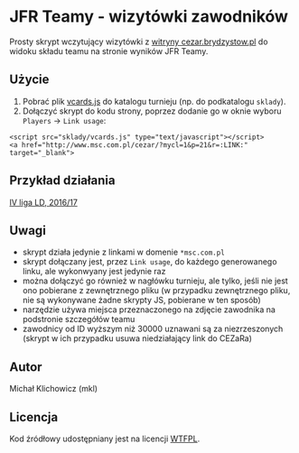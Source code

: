 JFR Teamy - wizytówki zawodników
================================

Prosty skrypt wczytujący wizytówki z [witryny cezar.brydzystow.pl](http://cezar.brydzystow.pl/) do widoku składu teamu na stronie wyników JFR Teamy.

Użycie
------

1. Pobrać plik [vcards.js](vcards.js) do katalogu turnieju (np. do podkatalogu `sklady`).
2. Dołączyć skrypt do kodu strony, poprzez dodanie go w oknie wyboru `Players` -> `Link usage`:

```
<script src="sklady/vcards.js" type="text/javascript"></script>
<a href="http://www.msc.com.pl/cezar/?mycl=1&p=21&r=:LINK:" target="_blank">
```

Przykład działania
------------------

[IV liga LD, 2016/17](https://emkael.info/brydz/wyniki/2016/4liga/ivld_o_T3.html)

Uwagi
-----

* skrypt działa jedynie z linkami w domenie `*msc.com.pl`
* skrypt dołączany jest, przez `Link usage`, do każdego generowanego linku, ale wykonwyany jest jedynie raz
* można dołączyć go również w nagłówku turnieju, ale tylko, jeśli nie jest ono pobierane z zewnętrznego pliku (w przypadku zewnętrznego pliku, nie są wykonywane żadne skrypty JS, pobierane w ten sposób)
* narzędzie używa miejsca przeznaczonego na zdjęcie zawodnika na podstronie szczegółów teamu
* zawodnicy od ID wyższym niż 30000 uznawani są za niezrzeszonych (skrypt w ich przypadku usuwa niedziałający link do CEZaRa)

Autor
-----

Michał Klichowicz (mkl)

Licencja
--------

Kod źródłowy udostępniany jest na licencji [WTFPL](http://www.wtfpl.net/about/).

